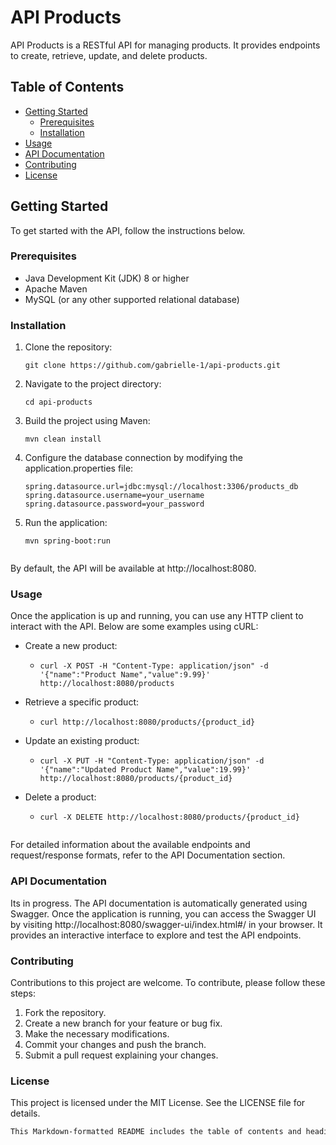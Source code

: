# API Products

API Products is a RESTful API for managing products. It provides endpoints to create, retrieve, update, and delete products.

## Table of Contents

- [Getting Started](#getting-started)
  - [Prerequisites](#prerequisites)
  - [Installation](#installation)
- [Usage](#usage)
- [API Documentation](#api-documentation)
- [Contributing](#contributing)
- [License](#license)

## Getting Started

To get started with the API, follow the instructions below.

### Prerequisites

- Java Development Kit (JDK) 8 or higher
- Apache Maven
- MySQL (or any other supported relational database)

### Installation

1. Clone the repository:

   ```shell
   git clone https://github.com/gabrielle-1/api-products.git

2. Navigate to the project directory:

   ```shell
   cd api-products
   
3. Build the project using Maven:

   ```shell
   mvn clean install
   
4. Configure the database connection by modifying the application.properties file:

   ```shell
   spring.datasource.url=jdbc:mysql://localhost:3306/products_db
   spring.datasource.username=your_username
   spring.datasource.password=your_password
   
5. Run the application:

   ```shell
   mvn spring-boot:run


By default, the API will be available at http://localhost:8080.


### Usage

Once the application is up and running, you can use any HTTP client to interact with the API. Below are some examples using cURL:

- Create a new product:
  - ```shell
    curl -X POST -H "Content-Type: application/json" -d '{"name":"Product Name","value":9.99}' http://localhost:8080/products
- Retrieve a specific product:
  - ```shell
    curl http://localhost:8080/products/{product_id}
- Update an existing product:
  - ```shell
    curl -X PUT -H "Content-Type: application/json" -d '{"name":"Updated Product Name","value":19.99}' http://localhost:8080/products/{product_id}
- Delete a product:
  - ```shell
    curl -X DELETE http://localhost:8080/products/{product_id}


For detailed information about the available endpoints and request/response formats, refer to the API Documentation section.


### API Documentation
Its in progress.
The API documentation is automatically generated using Swagger. Once the application is running, you can access the Swagger UI by visiting http://localhost:8080/swagger-ui/index.html#/ in your browser. It provides an interactive interface to explore and test the API endpoints.

### Contributing
Contributions to this project are welcome. To contribute, please follow these steps:

1. Fork the repository.
2. Create a new branch for your feature or bug fix.
3. Make the necessary modifications.
4. Commit your changes and push the branch.
5. Submit a pull request explaining your changes.

### License

This project is licensed under the MIT License. See the LICENSE file for details.

```css
This Markdown-formatted README includes the table of contents and headings for each section, making it easier to navigate and read the document. Feel free to use and modify this template according to your project's needs.
